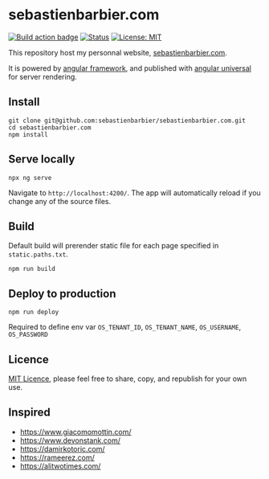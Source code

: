 # sebastienbarbier.com

[![Build action badge](https://github.com/sebastienbarbier/sebastienbarbier.com/actions/workflows/build.yml/badge.svg?branch=main)](https://github.com/sebastienbarbier/sebastienbarbier.com/actions/) [![Status](https://status.sebastienbarbier.com/badge.svg)](https://status.sebastienbarbier.com) [![License: MIT](https://img.shields.io/badge/License-MIT-green.svg)](https://github.com/sebastienbarbier/sebastienbarbier.com/blob/main/LICENCE)

This repository host my personnal website, [sebastienbarbier.com](https://sebastienbarbier.com).

It is powered by [angular framework](https://angular.io), and published with [angular universal](https://github.com/angular/universal) for server rendering.

## Install

```
git clone git@github.com:sebastienbarbier/sebastienbarbier.com.git
cd sebastienbarbier.com
npm install
```

## Serve locally

```
npx ng serve
```

Navigate to `http://localhost:4200/`. The app will automatically reload if you change any of the source files.

## Build

Default build will prerender static file for each page specified in `static.paths.txt`.

```
npm run build
```

## Deploy to production

```
npm run deploy
```

Required to define env var `OS_TENANT_ID`, `OS_TENANT_NAME`, `OS_USERNAME`, `OS_PASSWORD`

## Licence

[MIT Licence](https://opensource.org/licenses/MIT), please feel free to share, copy, and republish for your own use.

## Inspired

- https://www.giacomomottin.com/  
- https://www.devonstank.com/  
- https://damirkotoric.com/  
- https://rameerez.com/
- https://alitwotimes.com/
